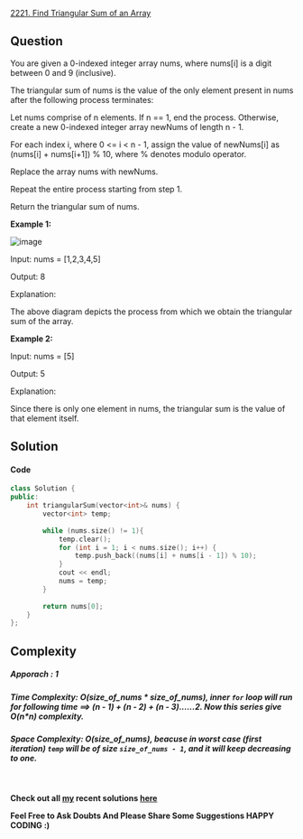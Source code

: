 [2221. Find Triangular Sum of an Array](https://leetcode.com/problems/find-triangular-sum-of-an-array/)

## **Question**

You are given a 0-indexed integer array nums, where nums[i] is a digit between 0 and 9 (inclusive).

The triangular sum of nums is the value of the only element present in nums after the following process terminates:


Let nums comprise of n elements. If n == 1, end the process. Otherwise, create a new 0-indexed integer array newNums of length n - 1.

For each index i, where 0 <= i < n - 1, assign the value of newNums[i] as (nums[i] + nums[i+1]) % 10, where % denotes modulo operator.

Replace the array nums with newNums.

Repeat the entire process starting from step 1.

Return the triangular sum of nums.

 

__Example 1:__

<img width="auto" alt="image" src="https://user-images.githubusercontent.com/91800813/161439451-7e41ff3b-5b92-46cf-8081-85b8764a14a3.png">


Input: nums = [1,2,3,4,5]

Output: 8

Explanation:

The above diagram depicts the process from which we obtain the triangular sum of the array.

__Example 2:__

Input: nums = [5]

Output: 5

Explanation:

Since there is only one element in nums, the triangular sum is the value of that element itself.
 

## **Solution**

#### **Code**  
```cpp
class Solution {
public:
    int triangularSum(vector<int>& nums) {
        vector<int> temp;
        
        while (nums.size() != 1){
            temp.clear();
            for (int i = 1; i < nums.size(); i++) {
                temp.push_back((nums[i] + nums[i - 1]) % 10);
            }
            cout << endl;
            nums = temp;
        }
        
        return nums[0];
    }
};
```

## **Complexity**

##### __Apporach : 1__  
##### Time Complexity:  **O(size_of_nums * size_of_nums)**, inner ```for``` loop will run for following time ==> (n - 1) + (n - 2) + (n - 3)......2. Now this series give O(n*n) complexity.

##### Space Complexity: **O(size_of_nums)**, beacuse in worst case (first iteration) ```temp``` will be of size ```size_of_nums - 1```, and it will keep decreasing to one.


<br>

 __Check out all [my](https://leetcode.com/siddp6/) recent solutions [here](https://github.com/sidd6p/LeetCode)__

 
 __Feel Free to Ask Doubts
And Please Share Some Suggestions
HAPPY CODING :)__


